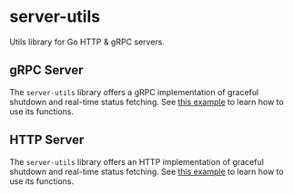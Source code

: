 # server-utils

Utils library for Go HTTP & gRPC servers.

## gRPC Server

The `server-utils` library offers a gRPC implementation of graceful shutdown and real-time status fetching.
See [this example](./examples/grpc-server/main.go) to learn how to use its functions.

## HTTP Server

The `server-utils` library offers an HTTP implementation of graceful shutdown and real-time status fetching.
See [this example](./examples/http-server/main.go) to learn how to use its functions.